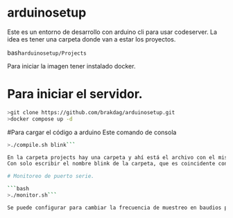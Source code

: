 # arduinosetup
Este es un entorno de desarrollo con arduino cli para usar codeserver.
La idea es tener una carpeta donde van a estar los proyectos.

bash```arduinosetup/Projects```

Para iniciar la imagen tener instalado docker.


# Para iniciar el servidor.

```bash
>git clone https://github.com/brakdag/arduinosetup.git
>docker compose up -d
```
#Para cargar el código a arduino 
Este comando de consola 

```bash
>./compile.sh blink```

En la carpeta projects hay una carpeta y ahí está el archivo con el mismo nombre blink.ino.
Con solo escribir el nombre blink de la carpeta, que es coincidente con el nombre del archivo, lo compila y lo envía al arduino.

# Monitoreo de puerto serie.

```bash
>./monitor.sh```

Se puede configurar para cambiar la frecuencia de muestreo en baudios por defecto es 9600.




